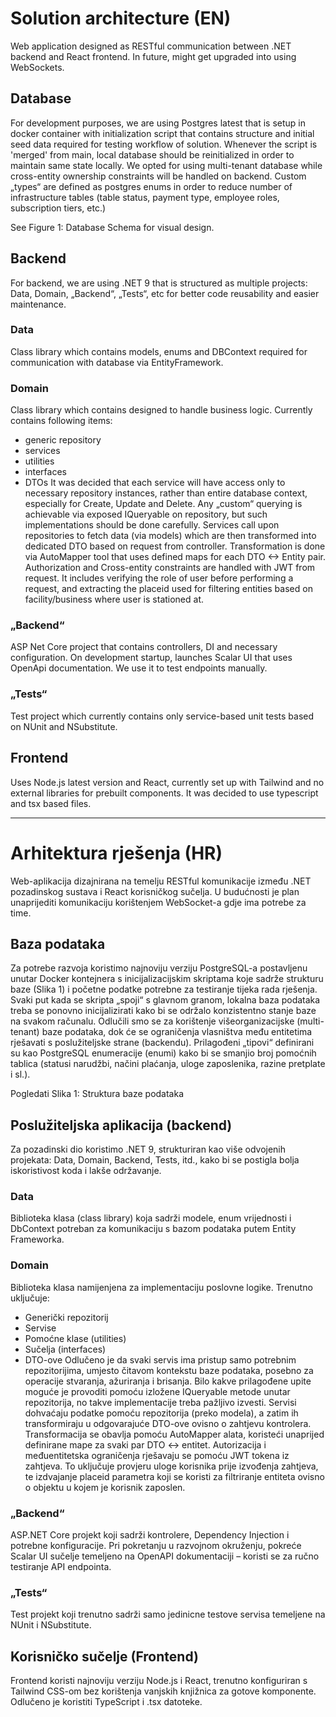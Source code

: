 

# Solution architecture (EN)

Web application designed as RESTful communication between .NET backend and React frontend. In future, might get upgraded into using WebSockets.

## Database

For development purposes, we are using Postgres latest that is setup in docker container with initialization script that contains structure and initial seed data required for testing workflow of solution. Whenever the script is 'merged' from main, local database should be reinitialized in order to maintain same state locally.
We opted for using multi-tenant database while cross-entity ownership constraints will be handled on backend.
Custom „types“ are defined as postgres enums in order to reduce number of infrastructure tables (table status, payment type, employee roles, subscription tiers, etc.)
 
See Figure 1: Database Schema for visual design.
 
## Backend

For backend, we are using .NET 9 that is structured as multiple projects: Data, Domain, „Backend“, „Tests“, etc for better code reusability and easier maintenance. 

### Data 
Class library which contains models, enums and DBContext required for communication with database via EntityFramework.

### Domain 
Class library which contains designed to handle business logic. 
Currently contains following items:
-	generic repository
-	services
-	utilities
-	interfaces
-	DTOs
It was decided that each service will have access only to necessary repository instances, rather than entire database context, especially for Create, Update and Delete. Any „custom“ querying is achievable via exposed IQueryable on repository, but such implementations should be done carefully.
Services call upon repositories to fetch data (via models) which are then transformed into dedicated DTO based on request from controller. Transformation is done via AutoMapper tool that uses defined maps for each DTO <-> Entity pair.
Authorization and Cross-entity constraints are handled with JWT from request. It includes verifying the role of user before performing a request, and extracting the placeid used for filtering entities based on facility/business where user is stationed at.

### „Backend“ 
ASP Net Core project that contains controllers, DI and necessary configuration. On development startup, launches Scalar UI that uses OpenApi documentation. We use it to test endpoints manually.

### „Tests“ 
Test project which currently contains only service-based unit tests based on NUnit and NSubstitute.

## Frontend

Uses Node.js latest version and React, currently set up with Tailwind and no external libraries for prebuilt components.
It was decided to use typescript and tsx based files.

----------------------------------------------------------

# Arhitektura rješenja (HR)

Web-aplikacija dizajnirana na temelju RESTful komunikacije između .NET pozadinskog sustava i React korisničkog sučelja. U budućnosti je plan unaprijediti komunikaciju korištenjem WebSocket-a gdje ima potrebe za time.

## Baza podataka

Za potrebe razvoja koristimo najnoviju verziju PostgreSQL-a postavljenu unutar Docker kontejnera s inicijalizacijskim skriptama koje sadrže strukturu baze (Slika 1) i početne podatke potrebne za testiranje tijeka rada rješenja. Svaki put kada se skripta „spoji“ s glavnom granom, lokalna baza podataka treba se ponovno inicijalizirati kako bi se održalo konzistentno stanje baze na svakom računalu.
Odlučili smo se za korištenje višeorganizacijske (multi-tenant) baze podataka, dok će se ograničenja vlasništva među entitetima rješavati s poslužiteljske strane (backendu).
Prilagođeni „tipovi“ definirani su kao PostgreSQL enumeracije (enumi) kako bi se smanjio broj pomoćnih tablica (statusi narudžbi, načini plaćanja, uloge zaposlenika, razine pretplate i sl.).
 
Pogledati Slika 1: Struktura baze podataka
 
## Poslužiteljska aplikacija (backend)

Za pozadinski dio koristimo .NET 9, strukturiran kao više odvojenih projekata: Data, Domain, Backend, Tests, itd., kako bi se postigla bolja iskoristivost koda i lakše održavanje.

### Data 
Biblioteka klasa (class library) koja sadrži modele, enum vrijednosti i DbContext potreban za komunikaciju s bazom podataka putem Entity Frameworka.

### Domain 
Biblioteka klasa namijenjena za implementaciju poslovne logike.
Trenutno uključuje:
-	Generički repozitorij
-	Servise
-	Pomoćne klase (utilities)
-	Sučelja (interfaces)
-	DTO-ove
Odlučeno je da svaki servis ima pristup samo potrebnim repozitorijima, umjesto čitavom kontekstu baze podataka, posebno za operacije stvaranja, ažuriranja i brisanja. Bilo kakve prilagođene upite moguće je provoditi pomoću izložene IQueryable metode unutar repozitorija, no takve implementacije treba pažljivo izvesti.
Servisi dohvaćaju podatke pomoću repozitorija (preko modela), a zatim ih transformiraju u odgovarajuće DTO-ove ovisno o zahtjevu kontrolera. Transformacija se obavlja pomoću AutoMapper alata, koristeći unaprijed definirane mape za svaki par DTO <-> entitet.
Autorizacija i međuentitetska ograničenja rješavaju se pomoću JWT tokena iz zahtjeva. To uključuje provjeru uloge korisnika prije izvođenja zahtjeva, te izdvajanje placeid parametra koji se koristi za filtriranje entiteta ovisno o objektu u kojem je korisnik zaposlen.

### „Backend“ 

ASP.NET Core projekt koji sadrži kontrolere, Dependency Injection i potrebne konfiguracije. Pri pokretanju u razvojnom okruženju, pokreće Scalar UI sučelje temeljeno na OpenAPI dokumentaciji – koristi se za ručno testiranje API endpointa.


### „Tests“ 

Test projekt koji trenutno sadrži samo jedinicne testove servisa temeljene na NUnit i NSubstitute.

## Korisničko sučelje (Frontend)

Frontend koristi najnoviju verziju Node.js i React, trenutno konfiguriran s Tailwind CSS-om bez korištenja vanjskih knjižnica za gotove komponente.
Odlučeno je koristiti TypeScript i .tsx datoteke.
